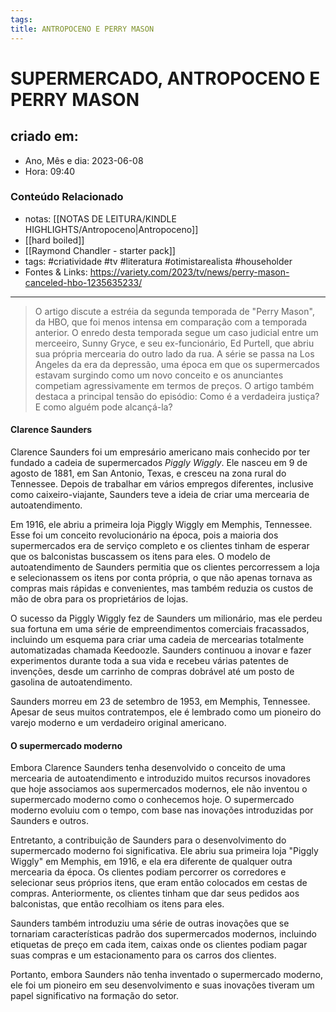 ```yaml
---
tags: 
title: ANTROPOCENO E PERRY MASON
---
```


# SUPERMERCADO, ANTROPOCENO E PERRY MASON

## criado em: 
-  Ano, Mês e dia: 2023-06-08
- Hora: 09:40

### Conteúdo Relacionado
- notas: [[NOTAS DE LEITURA/KINDLE HIGHLIGHTS/Antropoceno|Antropoceno]]
- [[hard boiled]]
- [[Raymond Chandler - starter pack]]
- tags: #criatividade #tv #literatura #otimistarealista #householder 
- Fontes & Links: https://variety.com/2023/tv/news/perry-mason-canceled-hbo-1235635233/
---

>O artigo discute a estréia da segunda temporada de "Perry Mason", da HBO, que foi menos intensa em comparação com a temporada anterior. O enredo desta temporada segue um caso judicial entre um merceeiro, Sunny Gryce, e seu ex-funcionário, Ed Purtell, que abriu sua própria mercearia do outro lado da rua. A série se passa na Los Angeles da era da depressão, uma época em que os supermercados estavam surgindo como um novo conceito e os anunciantes competiam agressivamente em termos de preços. O artigo também destaca a principal tensão do episódio: Como é a verdadeira justiça? E como alguém pode alcançá-la?

#### Clarence Saunders

Clarence Saunders foi um empresário americano mais conhecido por ter fundado a cadeia de supermercados *Piggly Wiggly*. Ele nasceu em 9 de agosto de 1881, em San Antonio, Texas, e cresceu na zona rural do Tennessee. Depois de trabalhar em vários empregos diferentes, inclusive como caixeiro-viajante, Saunders teve a ideia de criar uma mercearia de autoatendimento.

Em 1916, ele abriu a primeira loja Piggly Wiggly em Memphis, Tennessee. Esse foi um conceito revolucionário na época, pois a maioria dos supermercados era de serviço completo e os clientes tinham de esperar que os balconistas buscassem os itens para eles. O modelo de autoatendimento de Saunders permitia que os clientes percorressem a loja e selecionassem os itens por conta própria, o que não apenas tornava as compras mais rápidas e convenientes, mas também reduzia os custos de mão de obra para os proprietários de lojas.

O sucesso da Piggly Wiggly fez de Saunders um milionário, mas ele perdeu sua fortuna em uma série de empreendimentos comerciais fracassados, incluindo um esquema para criar uma cadeia de mercearias totalmente automatizadas chamada Keedoozle. Saunders continuou a inovar e fazer experimentos durante toda a sua vida e recebeu várias patentes de invenções, desde um carrinho de compras dobrável até um posto de gasolina de autoatendimento.

Saunders morreu em 23 de setembro de 1953, em Memphis, Tennessee. Apesar de seus muitos contratempos, ele é lembrado como um pioneiro do varejo moderno e um verdadeiro original americano.

#### O supermercado moderno

Embora Clarence Saunders tenha desenvolvido o conceito de uma mercearia de autoatendimento e introduzido muitos recursos inovadores que hoje associamos aos supermercados modernos, ele não inventou o supermercado moderno como o conhecemos hoje. O supermercado moderno evoluiu com o tempo, com base nas inovações introduzidas por Saunders e outros.

Entretanto, a contribuição de Saunders para o desenvolvimento do supermercado moderno foi significativa. Ele abriu sua primeira loja "Piggly Wiggly" em Memphis, em 1916, e ela era diferente de qualquer outra mercearia da época. Os clientes podiam percorrer os corredores e selecionar seus próprios itens, que eram então colocados em cestas de compras. Anteriormente, os clientes tinham que dar seus pedidos aos balconistas, que então recolhiam os itens para eles.

Saunders também introduziu uma série de outras inovações que se tornariam características padrão dos supermercados modernos, incluindo etiquetas de preço em cada item, caixas onde os clientes podiam pagar suas compras e um estacionamento para os carros dos clientes.

Portanto, embora Saunders não tenha inventado o supermercado moderno, ele foi um pioneiro em seu desenvolvimento e suas inovações tiveram um papel significativo na formação do setor.